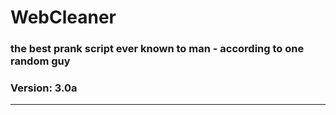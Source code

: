# WebCleaner
### the best prank script ever known to man - according to one random guy
### Version: 3.0a
----

